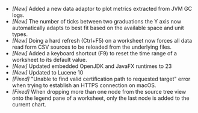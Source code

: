 * _[New]_ Added a new data adaptor to plot metrics extracted from JVM GC logs.  
* _[New]_ The number of ticks between two graduations the Y axis now automatically adapts to best fit based on the available space and unit types.  
* _[New]_ Doing a hard refresh (Ctrl+F5) on a worksheet now forces all data read form CSV sources to be reloaded from the underlying files.  
* _[New]_ Added a keyboard shortcut (F9) to reset the time range of a worksheet to its default value.  
* _[New]_ Updated embedded OpenJDK and JavaFX runtimes to 23
* _[New]_ Updated to Lucene 10  
* _[Fixed]_ "Unable to find valid certification path to requested target" error when trying to establish an HTTPS connection on macOS.  
* _[Fixed]_ When dropping more than one node from the source tree view onto the legend pane of a worksheet, only the last node is added to the current chart.  